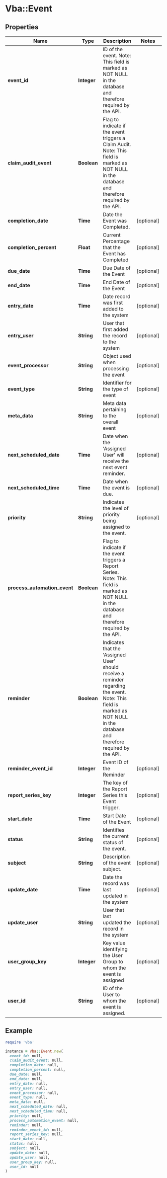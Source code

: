 # Vba::Event

## Properties

| Name | Type | Description | Notes |
| ---- | ---- | ----------- | ----- |
| **event_id** | **Integer** | ID of the event. Note: This field is marked as NOT NULL in the database and therefore required by the API. |  |
| **claim_audit_event** | **Boolean** | Flag to indicate if the event triggers a Claim Audit. Note: This field is marked as NOT NULL in the database and therefore required by the API. |  |
| **completion_date** | **Time** | Date the Event was Completed. | [optional] |
| **completion_percent** | **Float** | Current Percentage that the Event has Completed | [optional] |
| **due_date** | **Time** | Due Date of the Event | [optional] |
| **end_date** | **Time** | End Date of the Event | [optional] |
| **entry_date** | **Time** | Date record was first added to the system | [optional] |
| **entry_user** | **String** | User that first added the record to the system | [optional] |
| **event_processor** | **String** | Object used when processing the event | [optional] |
| **event_type** | **String** | Identifier for the type of event | [optional] |
| **meta_data** | **String** | Meta data pertaining to the overall event | [optional] |
| **next_scheduled_date** | **Time** | Date when the &#39;Assigned User&#39; will receive the next event reminder. | [optional] |
| **next_scheduled_time** | **Time** | Date when the event is due. | [optional] |
| **priority** | **String** | Indicates the level of priority being assigned to the event. | [optional] |
| **process_automation_event** | **Boolean** | Flag to indicate if the event triggers a Report Series. Note: This field is marked as NOT NULL in the database and therefore required by the API. |  |
| **reminder** | **Boolean** | Indicates that the &#39;Assigned User&#39; should receive a reminder regarding the event. Note: This field is marked as NOT NULL in the database and therefore required by the API. |  |
| **reminder_event_id** | **Integer** | Event ID of the Reminder | [optional] |
| **report_series_key** | **Integer** | The key of the Report Series this Event trigger. | [optional] |
| **start_date** | **Time** | Start Date of the Event | [optional] |
| **status** | **String** | Identifies the current status of the event. | [optional] |
| **subject** | **String** | Description of the event subject. | [optional] |
| **update_date** | **Time** | Date the record was last updated in the system | [optional] |
| **update_user** | **String** | User that last updated the record in the system | [optional] |
| **user_group_key** | **Integer** | Key value identifying the User Group to whom the event is assigned | [optional] |
| **user_id** | **String** | ID of the User to whom the event is assigned. | [optional] |

## Example

```ruby
require 'vba'

instance = Vba::Event.new(
  event_id: null,
  claim_audit_event: null,
  completion_date: null,
  completion_percent: null,
  due_date: null,
  end_date: null,
  entry_date: null,
  entry_user: null,
  event_processor: null,
  event_type: null,
  meta_data: null,
  next_scheduled_date: null,
  next_scheduled_time: null,
  priority: null,
  process_automation_event: null,
  reminder: null,
  reminder_event_id: null,
  report_series_key: null,
  start_date: null,
  status: null,
  subject: null,
  update_date: null,
  update_user: null,
  user_group_key: null,
  user_id: null
)
```

